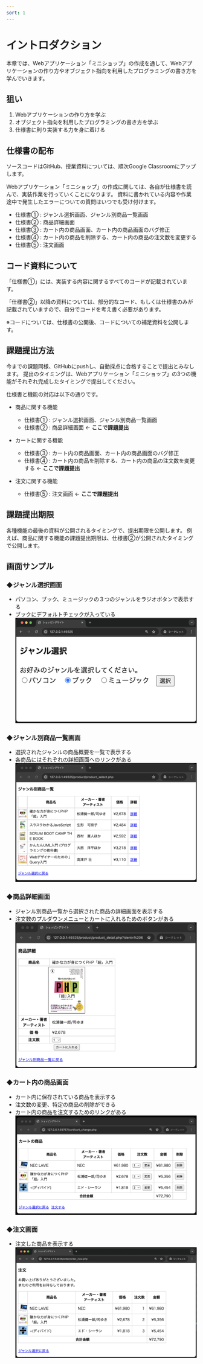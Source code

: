 ```yaml
---
sort: 1
---
```


# イントロダクション

本章では、Webアプリケーション「ミニショップ」の作成を通して、Webアプリケーションの作り方やオブジェクト指向を利用したプログラミングの書き方を学んでいきます。

## 狙い

1. Webアプリケーションの作り方を学ぶ
1. オブジェクト指向を利用したプログラミングの書き方を学ぶ
1. 仕様書に則り実装する力を身に着ける

## 仕様書の配布

ソースコードはGitHub、授業資料については、順次Google Classroomにアップします。

Webアプリケーション「ミニショップ」の作成に関しては、各自が仕様書を読んで、実装作業を行っていくことになります。
資料に書かれている内容や作業途中で発生したエラーについての質問はいつでも受け付けます。

- 仕様書① : ジャンル選択画面、ジャンル別商品一覧画面
- 仕様書② : 商品詳細画面
- 仕様書③ : カート内の商品画面、カート内の商品画面のバグ修正
- 仕様書④ : カート内の商品を削除する、カート内の商品の注文数を変更する
- 仕様書⑤ : 注文画面

## コード資料について

「仕様書①」には、実装する内容に関するすべてのコードが記載されています。

「仕様書②」以降の資料については、部分的なコード、もしくは仕様書のみが記載されていますので、自分でコードを考え書く必要があります。

※コードについては、仕様書の公開後、コードについての補足資料を公開します。

## 課題提出方法

今までの課題同様、GitHubにpushし、自動採点に合格することで提出とみなします。
提出のタイミングは、Webアプリケーション「ミニショップ」の3つの機能がそれぞれ完成したタイミングで提出してください。

仕様書と機能の対応は以下の通りです。

- 商品に関する機能
  - 仕様書① : ジャンル選択画面、ジャンル別商品一覧画面
  - 仕様書② : 商品詳細画面 ← **ここで課題提出**

- カートに関する機能
  - 仕様書③ : カート内の商品画面、カート内の商品画面のバグ修正
  - 仕様書④ : カート内の商品を削除する、カート内の商品の注文数を変更する ← **ここで課題提出**

- 注文に関する機能
  - 仕様書⑤ : 注文画面 ← **ここで課題提出**

## 課題提出期限

各種機能の最後の資料が公開されるタイミングで、提出期限を公開します。
例えば、商品に関する機能の課題提出期限は、仕様書②が公開されたタイミングで公開します。

## 画面サンプル

### ◆ジャンル選択画面

- パソコン、ブック、ミュージックの３つのジャンルをラジオボタンで表示する
- ブックにデフォルトチェックが入っている<br>
![](./images/index_display.png)

### ◆ジャンル別商品一覧画面

- 選択されたジャンルの商品概要を一覧で表示する
- 各商品にはそれぞれの詳細画面へのリンクがある<br>
  ![](./images/product_select_display.png)

### ◆商品詳細画面

- ジャンル別商品一覧から選択された商品の詳細画面を表示する
- 注文数のプルダウンメニューとカートに入れるためのボタンがある<br>
  ![](./images/product_detail_display.png)

### ◆カート内の商品画面

- カート内に保存されている商品を表示する
- 注文数の変更、特定の商品の削除ができる
- カート内の商品を注文するためのリンクがある<br>
  ![](./images/cart_list_display.png)

### ◆注文画面

- 注文した商品を表示する<br>
  ![](./images/order_now_display.png)